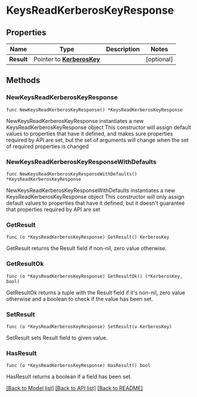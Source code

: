 # KeysReadKerberosKeyResponse

## Properties

Name | Type | Description | Notes
------------ | ------------- | ------------- | -------------
**Result** | Pointer to [**KerberosKey**](KerberosKey.md) |  | [optional] 

## Methods

### NewKeysReadKerberosKeyResponse

`func NewKeysReadKerberosKeyResponse() *KeysReadKerberosKeyResponse`

NewKeysReadKerberosKeyResponse instantiates a new KeysReadKerberosKeyResponse object
This constructor will assign default values to properties that have it defined,
and makes sure properties required by API are set, but the set of arguments
will change when the set of required properties is changed

### NewKeysReadKerberosKeyResponseWithDefaults

`func NewKeysReadKerberosKeyResponseWithDefaults() *KeysReadKerberosKeyResponse`

NewKeysReadKerberosKeyResponseWithDefaults instantiates a new KeysReadKerberosKeyResponse object
This constructor will only assign default values to properties that have it defined,
but it doesn't guarantee that properties required by API are set

### GetResult

`func (o *KeysReadKerberosKeyResponse) GetResult() KerberosKey`

GetResult returns the Result field if non-nil, zero value otherwise.

### GetResultOk

`func (o *KeysReadKerberosKeyResponse) GetResultOk() (*KerberosKey, bool)`

GetResultOk returns a tuple with the Result field if it's non-nil, zero value otherwise
and a boolean to check if the value has been set.

### SetResult

`func (o *KeysReadKerberosKeyResponse) SetResult(v KerberosKey)`

SetResult sets Result field to given value.

### HasResult

`func (o *KeysReadKerberosKeyResponse) HasResult() bool`

HasResult returns a boolean if a field has been set.


[[Back to Model list]](../README.md#documentation-for-models) [[Back to API list]](../README.md#documentation-for-api-endpoints) [[Back to README]](../README.md)


